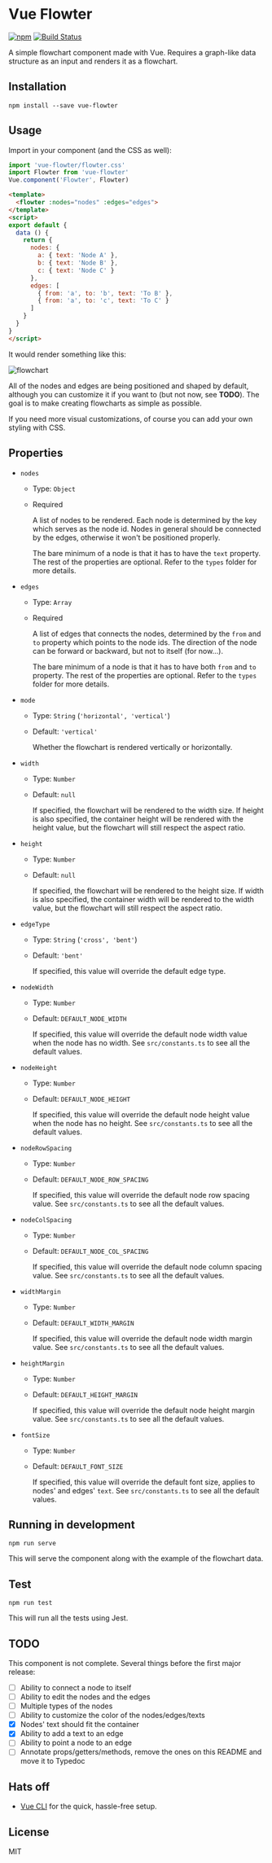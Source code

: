 # Vue Flowter
[![npm](https://img.shields.io/npm/v/vue-flowter.svg)](https://www.npmjs.com/package/vue-flowter)
[![Build Status](https://travis-ci.com/briwa/vue-flowter.svg?branch=master)](https://travis-ci.com/briwa/vue-flowter)

A simple flowchart component made with Vue. Requires a graph-like data structure as an input and renders it as a flowchart.

## Installation
```
npm install --save vue-flowter
```

## Usage
Import in your component (and the CSS as well):
```javascript
import 'vue-flowter/flowter.css'
import Flowter from 'vue-flowter'
Vue.component('Flowter', Flowter)
```

```html
<template>
  <flowter :nodes="nodes" :edges="edges">
</template>
<script>
export default {
  data () {
    return {
      nodes: {
        a: { text: 'Node A' },
        b: { text: 'Node B' },
        c: { text: 'Node C' }
      },
      edges: [
        { from: 'a', to: 'b', text: 'To B' },
        { from: 'a', to: 'c', text: 'To C' }
      ]
    }
  }
}
</script>
```

It would render something like this:

![flowchart](https://user-images.githubusercontent.com/8046636/54693874-4bacba00-4b62-11e9-8ff1-a3d6fc192dfc.png)

All of the nodes and edges are being positioned and shaped by default, although you can customize it if you want to (but not now, see **TODO**).
The goal is to make creating flowcharts as simple as possible.

If you need more visual customizations, of course you can add your own styling with CSS.

## Properties
- `nodes`
  - Type: `Object`
  - Required

    A list of nodes to be rendered. Each node is determined by the key which serves as the node id.
    Nodes in general should be connected by the edges, otherwise it won't be positioned properly.

    The bare minimum of a node is that it has to have the `text` property. The rest of the properties are optional.
    Refer to the `types` folder for more details.
- `edges`
  - Type: `Array`
  - Required

    A list of edges that connects the nodes, determined by the `from` and `to` property
    which points to the node ids. The direction of the node can be forward or backward, but not
    to itself (for now...).

    The bare minimum of a node is that it has to have both `from` and `to` property. The rest of the properties are optional.
    Refer to the `types` folder for more details.
- `mode`
  - Type: `String` (`'horizontal', 'vertical'`)
  - Default: `'vertical'`

    Whether the flowchart is rendered vertically or horizontally.
- `width`
  - Type: `Number`
  - Default: `null`

    If specified, the flowchart will be rendered to the width size. If height is also specified, the container height will be rendered with the height value, but the flowchart will still respect the aspect ratio.
- `height`
  - Type: `Number`
  - Default: `null`

    If specified, the flowchart will be rendered to the height size. If width is also specified, the container width will be rendered to the width value, but the flowchart will still respect the aspect ratio.
- `edgeType`
  - Type: `String` (`'cross', 'bent'`)
  - Default: `'bent'`

    If specified, this value will override the default edge type.
- `nodeWidth`
  - Type: `Number`
  - Default: `DEFAULT_NODE_WIDTH`

    If specified, this value will override the default node width value when the node has no width. See `src/constants.ts` to see all the default values.
- `nodeHeight`
  - Type: `Number`
  - Default: `DEFAULT_NODE_HEIGHT`

    If specified, this value will override the default node height value when the node has no height. See `src/constants.ts` to see all the default values.
- `nodeRowSpacing`
  - Type: `Number`
  - Default: `DEFAULT_NODE_ROW_SPACING`

    If specified, this value will override the default node row spacing value. See `src/constants.ts` to see all the default values.
- `nodeColSpacing`
  - Type: `Number`
  - Default: `DEFAULT_NODE_COL_SPACING`

    If specified, this value will override the default node column spacing value. See `src/constants.ts` to see all the default values.
- `widthMargin`
  - Type: `Number`
  - Default: `DEFAULT_WIDTH_MARGIN`

    If specified, this value will override the default node width margin value. See `src/constants.ts` to see all the default values.
- `heightMargin`
  - Type: `Number`
  - Default: `DEFAULT_HEIGHT_MARGIN`

    If specified, this value will override the default node height margin value. See `src/constants.ts` to see all the default values.
- `fontSize`
  - Type: `Number`
  - Default: `DEFAULT_FONT_SIZE`

    If specified, this value will override the default font size, applies to nodes' and edges' `text`. See `src/constants.ts` to see all the default values.


## Running in development
```
npm run serve
```
This will serve the component along with the example of the flowchart data.

## Test
```
npm run test
```
This will run all the tests using Jest.

## TODO
This component is not complete. Several things before the first major release:
- [ ] Ability to connect a node to itself
- [ ] Ability to edit the nodes and the edges
- [ ] Multiple types of the nodes
- [ ] Ability to customize the color of the nodes/edges/texts
- [x] Nodes' text should fit the container
- [x] Ability to add a text to an edge
- [ ] Ability to point a node to an edge
- [ ] Annotate props/getters/methods, remove the ones on this README and move it to Typedoc

## Hats off
- [Vue CLI](https://cli.vuejs.org/) for the quick, hassle-free setup.

## License
MIT
